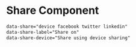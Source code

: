 # Share Component

```html
data-share="device facebook twitter linkedin"
data-share-label="Share on"
data-share-device="Share using device sharing"
```